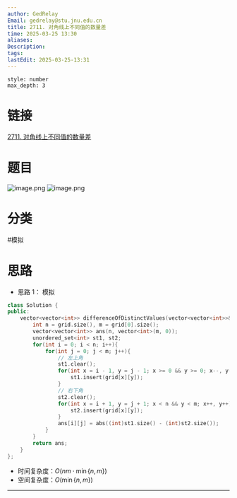 ```yaml
---
author: GedRelay
Email: gedrelay@stu.jnu.edu.cn
title: 2711. 对角线上不同值的数量差
time: 2025-03-25 13:30
aliases: 
Description: 
tags: 
lastEdit: 2025-03-25-13:31
---
```


```toc
style: number
max_depth: 3
```

# 链接
[2711. 对角线上不同值的数量差](https://leetcode.cn/problems/difference-of-number-of-distinct-values-on-diagonals/) 

# 题目
![image.png](https://ged-pic-bed.oss-cn-guangzhou.aliyuncs.com/img/202503251330531.png)
![image.png](https://ged-pic-bed.oss-cn-guangzhou.aliyuncs.com/img/202503251330569.png)


# 分类
#模拟 

# 思路
- 思路 1：
模拟

```cpp
class Solution {
public:
    vector<vector<int>> differenceOfDistinctValues(vector<vector<int>>& grid) {
        int n = grid.size(), m = grid[0].size();
        vector<vector<int>> ans(n, vector<int>(m, 0));
        unordered_set<int> st1, st2;
        for(int i = 0; i < n; i++){
            for(int j = 0; j < m; j++){
                // 左上角
                st1.clear();
                for(int x = i - 1, y = j - 1; x >= 0 && y >= 0; x--, y--){
                    st1.insert(grid[x][y]);
                }
                // 右下角
                st2.clear();
                for(int x = i + 1, y = j + 1; x < n && y < m; x++, y++){
                    st2.insert(grid[x][y]);
                }
                ans[i][j] = abs((int)st1.size() - (int)st2.size());
            }
        }
        return ans;
    }
};
```


- 时间复杂度：${O\left( nm\cdot \min \left\{ n,m \right\}  \right)  }$ 
- 空间复杂度：${O\left( \min\{ n,m \}  \right)  }$ 


---

